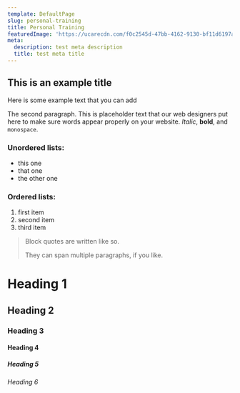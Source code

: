 ```yaml
---
template: DefaultPage
slug: personal-training
title: Personal Training
featuredImage: 'https://ucarecdn.com/f0c2545d-47bb-4162-9130-bf11d6197a47/'
meta:
  description: test meta description
  title: test meta title
---
```

## This is an example title

Here is some example text that you can add

The second paragraph. This is placeholder text that our web designers put here to make sure words appear properly on your website. _Italic_, **bold**, and `monospace`.

### Unordered lists:

* this one
* that one
* the other one

### Ordered lists:

1. first item
2. second item
3. third item

> Block quotes are written like so.
>
> They can span multiple paragraphs,
> if you like.

# Heading 1

## Heading 2

### Heading 3

#### Heading 4

##### Heading 5

###### Heading 6
